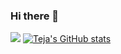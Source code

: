 ### Hi there 👋

<!--
**Teja-sudo/Teja-sudo** is a ✨ _special_ ✨ repository because its `README.md` (this file) appears on your GitHub profile.

Here are some ideas to get you started:

- 🔭 I’m currently working on ...
- 🌱 I’m currently learning ...
- 👯 I’m looking to collaborate on ...
- 🤔 I’m looking for help with ...
- 💬 Ask me about ...
- 📫 How to reach me: ...
- 😄 Pronouns: ...
- ⚡ Fun fact: ...
-->
![](https://komarev.com/ghpvc/?username=Teja-sudo)
[![Teja's GitHub stats](https://github-readme-stats.vercel.app/api?username=Teja-sudo)](https://github.com/Teja-sudo/github-readme-stats)

